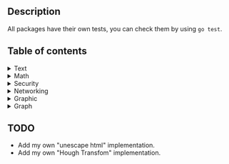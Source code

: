 ## Description

All packages have their own tests, you can check them by using `go test`.

## Table of contents

<details>
<summary>Text</summary>

+ [Check Palindrome](https://github.com/Dmitriy-Vas/List-Of-Solutions/blob/master/Go/Dmitriy-Vas/Check%20Palindrome/palindrome.go)
+ [Count Words](https://github.com/Dmitriy-Vas/List-Of-Solutions/blob/master/Go/Dmitriy-Vas/Count%20Words/countwords.go)
+ [Count Vowels](https://github.com/Dmitriy-Vas/List-Of-Solutions/blob/master/Go/Dmitriy-Vas/Count%20Vowels/vowels.go)
+ [Reverse String](https://github.com/Dmitriy-Vas/List-Of-Solutions/blob/master/Go/Dmitriy-Vas/Reverse%20String/reverse.go)
+ [Fizz Buzz](https://github.com/Dmitriy-Vas/List-Of-Solutions/blob/master/Go/Dmitriy-Vas/Fizz%20Buzz/fizzbuzz.go)
+ [Capitalize String](https://github.com/Dmitriy-Vas/List-Of-Solutions/blob/master/Go/Dmitriy-Vas/Capitalize%20String/capitalize.go)
+ Pluralize String
+ [Escape/Unescape HTML](https://github.com/Dmitriy-Vas/List-Of-Solutions/blob/master/Go/Dmitriy-Vas/Escape%20%26%20Unescape%20HTML/escape.go)
+ [Pad String](https://github.com/Dmitriy-Vas/List-Of-Solutions/blob/master/Go/Dmitriy-Vas/Pad%20String/pad.go)
+ [Check Anagram](https://github.com/Dmitriy-Vas/List-Of-Solutions/blob/master/Go/Dmitriy-Vas/Check%20Anagram/anagram.go)
+ Case Transition
+ [Truncate String](https://github.com/Dmitriy-Vas/List-Of-Solutions/blob/master/Go/Dmitriy-Vas/Truncate%20String/truncate.go)
+ [Levenshtein Distance](https://github.com/Dmitriy-Vas/List-Of-Solutions/blob/master/Go/Dmitriy-Vas/Levenshtein%20Distance/lev.go)

</details>
<details>
<summary>Math</summary>

+ Prime Numbers
+ [Factorial](https://github.com/Dmitriy-Vas/List-Of-Solutions/blob/master/Go/Dmitriy-Vas/Factorial/factorial.go)
+ Average Numbers
+ Common Divisor
+ Digitize
+ Calculator
+ Luhn Algorithm
+ [Midpoint](https://github.com/Dmitriy-Vas/List-Of-Solutions/blob/master/Go/Dmitriy-Vas/Midpoint/mid.go)
+ Collatz Conjecture
+ Get Pi
+ Get e
+ Progressions
+ [Fibonacci Sequence](https://github.com/Dmitriy-Vas/List-Of-Solutions/blob/master/Go/Dmitriy-Vas/Fibonacci%20Sequence/fibonacci.go)
+ [Degrees to Radians](https://github.com/Dmitriy-Vas/List-Of-Solutions/blob/master/Go/Dmitriy-Vas/Degrees%20to%20Radians/degtorad.go)
+ Binomial Coefficient

</details>
<details>
<summary>Security</summary>

+ MD5/SHA-256 Algorithm
+ Caesar/Vigenere/Vernam Ciphers
+ RSA Cipher
+ Password Manager

</details>
<details>
<summary>Networking</summary>

+ [IP Lookup](https://github.com/Dmitriy-Vas/List-Of-Solutions/blob/master/Go/Dmitriy-Vas/IP%20Lookup/lookup.go)
+ Site Uptime
+ Web Server
+ Port Scanner
+ Packet Sniffer
+ FTP
+ Send Email

</details>
<details>
<summary>Graphic</summary>

+ Grayscale Image
+ Watermark Image
+ [Hough Transform](https://github.com/Dmitriy-Vas/List-Of-Solutions/blob/master/Go/Dmitriy-Vas/Hough%20Transform/hough.go)
+ Captcha Generator

</details>
<details>
<summary>Graph</summary>

+ Closest Pair of Points
+ Lines Intersection
+ Line and Plane Intersection
+ Draw Sphere
+ Triangle Overlap

</details>

## TODO
+ Add my own "unescape html" implementation.
+ Add my own "Hough Transfom" implementation.
